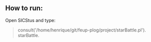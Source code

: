 How to run:
-----------
Open SICStus and type:
> consult('/home/henrique/git/feup-plog/project/starBattle.pl').  
> starBattle.
